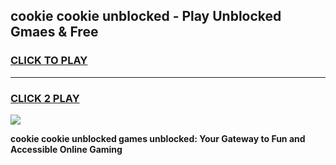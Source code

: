 
## cookie cookie unblocked - Play Unblocked Gmaes & Free
<h3>
<a href="https://news.freeplayer.one?title=cookie_cookie_unblocked&ref=16F">CLICK TO PLAY</a></h3>
<hr>

<h3>
<a href="https://news.freeplayer.one?title=cookie_cookie_unblocked&ref=16F">CLICK 2 PLAY</a>
  
</h3>

<a href="https://news.freeplayer.one?title=cookie_cookie_unblocked&ref=16F/"><img src="https://clearcache.store/games.png"></a>


**cookie cookie unblocked games unblocked: Your Gateway to Fun and Accessible Online Gaming**
